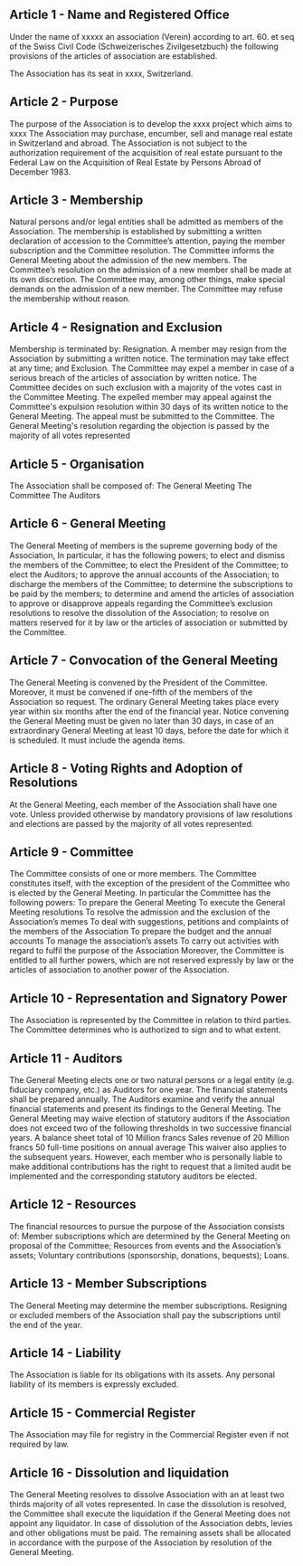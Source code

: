 ## Article 1 - Name and Registered Office

Under the name of xxxxx an association (Verein) according to art. 60. et seq of the Swiss Civil Code (Schweizerisches Zivilgesetzbuch) the following provisions of the articles of association are established. 

The Association has its seat in xxxx, Switzerland. 

## Article 2 - Purpose

The purpose of the Association is to develop the xxxx project which aims to xxxx 
The Association may purchase, encumber, sell and manage real estate in Switzerland and abroad. The Association is not subject to the authorization requirement of the acquisition of real estate pursuant to the Federal Law on the Acquisition of Real Estate by Persons Abroad of December 1983.

## Article 3 - Membership

Natural persons and/or legal entities shall be admitted as members of the Association.
The membership is established by submitting a written declaration of accession to the Committee’s attention, paying the member subscription and the Committee resolution. 
The Committee informs the General Meeting about the admission of the new members. 
The Committee’s resolution on the admission of a new member shall be made at its own discretion. The Committee may, among other things, make special demands on the admission of a new member. The Committee may refuse the membership without reason.

## Article 4 - Resignation and Exclusion

Membership is terminated by:
Resignation. A member may resign from the Association by submitting a written notice. The termination may take effect at any time; and
Exclusion. The Committee may expel a member in case of a serious breach of the articles of association by written notice. The Committee decides on such exclusion with a majority of the votes cast in the Committee Meeting. The expelled member may appeal against the Committee's expulsion resolution within 30 days of its written notice to the General Meeting. The appeal must be submitted to the Committee. The General Meeting's resolution regarding the objection is passed by the majority of all votes represented

## Article 5 - Organisation

The Association shall be composed of:
The General Meeting
The Committee
The Auditors

## Article 6 - General Meeting

The General Meeting of members is the supreme governing body of the Association, In particular, it has the following powers; 
to elect and dismiss the members of the Committee;
to elect the President of the Committee;
to elect the Auditors;
to approve the annual accounts of the Association; 
to discharge the members of the Committee; 
to determine the subscriptions to be paid by the members; 
to determine and amend the articles of association
to approve or disapprove appeals regarding the Committee’s exclusion resolutions 
to resolve the dissolution of the Association; 
to resolve on matters reserved for it by law or the articles of association or submitted by the Committee. 

## Article 7 - Convocation of the General Meeting

The General Meeting is convened by the President of the Committee. Moreover, it must be convened if one-fifth of the members of the Association so request. 
The ordinary General Meeting takes place every year within six months after the end of the financial year. 
Notice convening the General Meeting must be given no later than 30 days, in case of an extraordinary General Meeting at least 10 days, before the date for which it is scheduled. It must include the agenda items. 

## Article 8 - Voting Rights and Adoption of Resolutions

At the General Meeting, each member of the Association shall have one vote. Unless provided otherwise by mandatory provisions of law resolutions and elections are passed by the majority of all votes represented.

## Article 9 - Committee

The Committee consists of one or more members. The Committee constitutes itself, with the exception of the president of the Committee who is elected by the General Meeting. 
In particular the Committee has the following powers:
To prepare the General Meeting
To execute the General Meeting resolutions
To resolve the admission and the exclusion of the Association’s memes
To deal with suggestions, petitions and complaints of the members of the Association
To prepare the budget and the annual accounts
To manage the association’s assets
To carry out activities with regard to fulfil the purpose of the Association
Moreover, the Committee is entitled to all further powers, which are not reserved expressly by law or the articles of association to another power of the Association.

## Article 10 - Representation and Signatory Power

The Association is represented by the Committee in relation to third parties. The Committee determines who is authorized to sign and to what extent. 

## Article 11 - Auditors

The General Meeting elects one or two natural persons or a legal entity (e.g. fiduciary company, etc.) as Auditors for one year.
The financial statements shall be prepared annually. The Auditors examine and verify the annual financial statements and present its findings to the General Meeting. 
The General Meeting may waive election of statutory auditors if the Association does not exceed two of the following thresholds in two successive financial years.
A balance sheet total of 10 Million francs
Sales revenue of 20 Million francs
50 full-time positions on annual average
This waiver also applies to the subsequent years. However, each member who is personally liable to make additional contributions has the right to request that a limited audit be implemented and the corresponding statutory auditors be elected.

## Article 12 - Resources 

The financial resources to pursue the purpose of the Association consists of:
Member subscriptions which are determined by the General Meeting on proposal of the Committee;
Resources from events and the Association’s assets;
Voluntary contributions (sponsorship, donations, bequests);
Loans.

## Article 13 - Member Subscriptions

The General Meeting may determine the member subscriptions. 
Resigning or excluded members of the Association shall pay the subscriptions until the end of the year. 

## Article 14 - Liability

The Association is liable for its obligations with its assets. Any personal liability of its members is expressly excluded. 

## Article 15 - Commercial Register

The Association may file for registry in the Commercial Register even if not required by law.

## Article 16 - Dissolution and liquidation

The General Meeting resolves to dissolve Association with an at least two thirds majority of all votes represented. In case the dissolution is resolved, the Committee shall execute the liquidation if the General Meeting does not appoint any liquidator. 
In case of dissolution of the Association debts, levies and other obligations must be paid. The remaining assets shall be allocated in accordance with the purpose of the Association by resolution of the General Meeting.  
